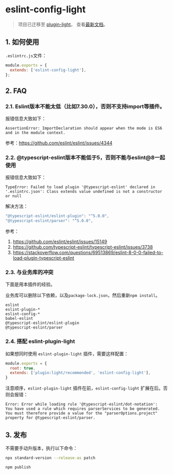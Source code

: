 # eslint-config-light

> 项目已迁移至 [plugin-light](https://github.com/novlan1/plugin-light/tree/master/packages/eslint-config-light)。
> 查看[最新文档](https://novlan1.github.io/plugin-light/zh/eslint-plugin-light.html)。


## 1. 如何使用

`.eslintrc.js`文件：

```js
module.exports = {
  extends: ['eslint-config-light'],
};
```


## 2. FAQ


### 2.1. Eslint版本不能太低（比如7.30.0），否则不支持import等插件。

报错信息大致如下：

```
AssertionError: ImportDeclaration should appear when the mode is ES6 and in the module context.
```

参考：https://github.com/eslint/eslint/issues/4344



### 2.2. @typescript-eslint版本不能低于5，否则不能与eslint@8一起使用

报错信息大致如下：

```
TypeError: Failed to load plugin '@typescript-eslint' declared in '.eslintrc.json': Class extends value undefined is not a constructor or null
```

解决方法：

```ts
"@typescript-eslint/eslint-plugin": "^5.0.0",
"@typescript-eslint/parser": "^5.0.0",
```

参考：

1. https://github.com/eslint/eslint/issues/15149
2. https://github.com/typescript-eslint/typescript-eslint/issues/3738
3. https://stackoverflow.com/questions/69513869/eslint-8-0-0-failed-to-load-plugin-typescript-eslint


### 2.3. 与业务库的冲突

下面是用本插件的经验。

业务库可以删除以下依赖，以及`package-lock.json`，然后重新`npm install`。

```
eslint
eslint-plugin-*
eslint-config-*
babel-eslint
@typescript-eslint/eslint-plugin
@typescript-eslint/parser
```

### 2.4. 搭配 eslint-plugin-light

如果想同时使用 `eslint-plugin-light` 插件，需要这样配置：

```js
module.exports = {
  root: true,
  extends: ['plugin:light/recommended', 'eslint-config-light'],
}
```

注意顺序，`eslint-plugin-light` 插件在前，`eslint-config-light` 扩展在后。否则会报错：

```
Error: Error while loading rule '@typescript-eslint/dot-notation': 
You have used a rule which requires parserServices to be generated. 
You must therefore provide a value for the "parserOptions.project" 
property for @typescript-eslint/parser.
```


## 3. 发布

不需要手动升版本，执行以下命令：

```bash
npx standard-version --release-as patch

npm publish
```
